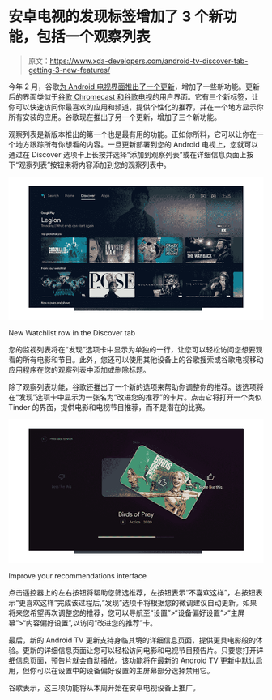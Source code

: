 # 安卓电视的发现标签增加了 3 个新功能，包括一个观察列表

> 原文：<https://www.xda-developers.com/android-tv-discover-tab-getting-3-new-features/>

今年 2 月，谷歌[为 Android 电视界面推出了一个更新](https://www.xda-developers.com/your-android-tv-getting-update-show-personalized-tv-show-movie-recommendations/)，增加了一些新功能。更新后的界面类似于[谷歌 Chromecast 和谷歌电视](https://www.xda-developers.com/google-chromecast-with-google-tv-cheap-streaming-tv-stick-50/)的用户界面。它有三个新标签，让你可以快速访问你最喜欢的应用和频道，提供个性化的推荐，并在一个地方显示你所有安装的应用。谷歌现在推出了另一个更新，增加了三个新功能。

观察列表是新版本推出的第一个也是最有用的功能。正如你所料，它可以让你在一个地方跟踪所有你想看的内容。一旦更新部署到您的 Android 电视上，您就可以通过在 Discover 选项卡上长按并选择“添加到观察列表”或在详细信息页面上按下“观察列表”按钮来将内容添加到您的观察列表中。

 <picture>![Android TV Homescreen on Discover tab with new Watchlist row](img/3ddb569bd2f2aad710f46edfe5f5f49d.png)</picture> 

New Watchlist row in the Discover tab

您的监视列表将在“发现”选项卡中显示为单独的一行，让您可以轻松访问您想要观看的所有电影和节目。此外，您还可以使用其他设备上的谷歌搜索或谷歌电视移动应用程序在您的观察列表中添加或删除标题。

除了观察列表功能，谷歌还推出了一个新的选项来帮助你调整你的推荐。该选项将在“发现”选项卡中显示为一张名为“改进您的推荐”的卡片。点击它将打开一个类似 Tinder 的界面，提供电影和电视节目推荐，而不是潜在的比赛。

 <picture>![Android TV tune your recommendations page](img/8f820cc2000ee03af244cc1382a8b250.png)</picture> 

Improve your recommendations interface

点击遥控器上的左右按钮将帮助您筛选推荐，左按钮表示“不喜欢这样”，右按钮表示“更喜欢这样”完成该过程后,“发现”选项卡将根据您的微调建议自动更新。如果将来您希望再次调整您的推荐，您可以导航至“设置”>“设备偏好设置”>“主屏幕”>“内容偏好设置”,以访问“改进您的推荐”卡。

最后，新的 Android TV 更新支持身临其境的详细信息页面，提供更具电影般的体验。更新的详细信息页面让您可以轻松访问电影和电视节目预告片。只要您打开详细信息页面，预告片就会自动播放。该功能将在最新的 Android TV 更新中默认启用，但你可以在设置中的设备偏好设置的主屏幕部分选择禁用它。

谷歌表示，这三项功能将从本周开始在安卓电视设备上推广。